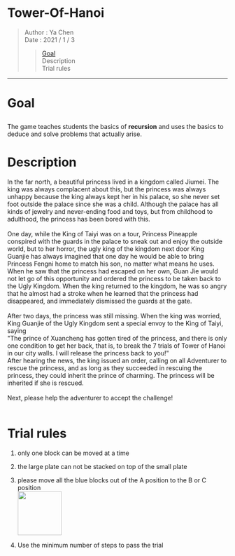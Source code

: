 # Tower-Of-Hanoi

> Author : Ya Chen <br>
> Date : 2021 / 1 / 3
>
> > <a href = "#goal">Goal</a><br>
> > Description <br>
> > Trial rules

---

# <p id = "goal">Goal

The game teaches students the basics of <b>recursion</b> and uses the basics to deduce and solve problems that actually arise. </p>

# Description

In the far north, a beautiful princess lived in a kingdom called Jiumei.
The king was always complacent about this, but the princess was always unhappy because the king always kept her in his palace, so she never set foot outside the palace since she was a child.
Although the palace has all kinds of jewelry and never-ending food and toys, but from childhood to adulthood, the princess has been bored with this.<br>
<br>
One day, while the King of Taiyi was on a tour, Princess Pineapple conspired with the guards in the palace to sneak out and enjoy the outside world, but to her horror, the ugly king of the kingdom next door King Guanjie has always imagined that one day he would be able to bring Princess Fengni home to match his son, no matter what means he uses.
When he saw that the princess had escaped on her own, Guan Jie would not let go of this opportunity and ordered the princess to be taken back to the Ugly Kingdom.
When the king returned to the kingdom, he was so angry that he almost had a stroke when he learned that the princess had disappeared, and immediately dismissed the guards at the gate. <br>
<br>
After two days, the princess was still missing. When the king was worried, King Guanjie of the Ugly Kingdom sent a special envoy to the King of Taiyi, saying <br>
"The prince of Xuancheng has gotten tired of the princess, and there is only one condition to get her back, that is, to break the 7 trials of Tower of Hanoi in our city walls. I will release the princess back to you!"<br>
After hearing the news, the king issued an order, calling on all Adventurer to rescue the princess, and as long as they succeeded in rescuing the princess, they could inherit the prince of charming.
The princess will be inherited if she is rescued.<br>
<br>
Next, please help the adventurer to accept the challenge!<br>
<br>

# Trial rules

1. only one block can be moved at a time

2. the large plate can not be stacked on top of the small plate

3. please move all the blue blocks out of the A position to the B or C position <br>
   <img src="https://pic.pimg.tw/emn178/1331212274-3545944647.jpg" border="0" width = "100">
4. Use the minimum number of steps to pass the trial
